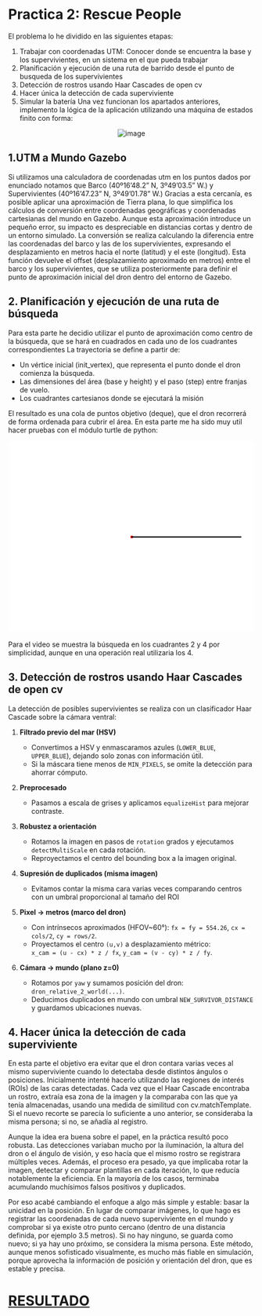 # Practica 2: Rescue People

El problema lo he dividido en las siguientes etapas:
  1. Trabajar con coordenadas UTM: Conocer donde se encuentra la base y los supervivientes, en un sistema en el que pueda trabajar
  2. Planificación y ejecución de una ruta de barrido desde el punto de busqueda de los supervivientes
  3. Detección de rostros usando Haar Cascades de open cv
  4. Hacer única la detección de cada superviviente
  5. Simular la batería
Una vez funcionan los apartados anteriores, implemento la lógica de la aplicación utilizando una máquina de estados finito con forma:
<p align="center">
<img width="300" alt="image" src="https://github.com/user-attachments/assets/4bf151ff-2c8f-4472-a7bf-c45dab534a77" />
</p>

## 1.UTM a Mundo Gazebo
Si utilizamos una calculadora de coordenadas utm en los puntos dados por enunciado notamos que Barco (40º16’48.2” N, 3º49’03.5” W.) y Supervivientes (40º16’47.23” N, 3º49’01.78” W.) Gracias a esta cercanía, es posible aplicar una aproximación de Tierra plana, lo que simplifica los cálculos de conversión entre coordenadas geográficas y coordenadas cartesianas del mundo en Gazebo.
Aunque esta aproximación introduce un pequeño error, su impacto es despreciable en distancias cortas y dentro de un entorno simulado. La conversión se realiza calculando la diferencia entre las coordenadas del barco y las de los supervivientes, expresando el desplazamiento en metros hacia el norte (latitud) y el este (longitud). Esta función devuelve el offset (desplazamiento aproximado en metros) entre el barco y los supervivientes, que se utiliza posteriormente para definir el punto de aproximación inicial del dron dentro del entorno de Gazebo.

## 2. Planificación y ejecución de una ruta de búsqueda
Para esta parte he decidio utilizar el punto de aproximación como centro de la búsqueda, que se hará en cuadrados en cada uno de los cuadrantes correspondientes
La trayectoria se define a partir de:

* Un vértice inicial (init_vertex), que representa el punto donde el dron comienza la búsqueda.
* Las dimensiones del área (base y height) y el paso (step) entre franjas de vuelo.
* Los cuadrantes cartesianos donde se ejecutará la misión

El resultado es una cola de puntos objetivo (deque), que el dron recorrerá de forma ordenada para cubrir el área. En esta parte me ha sido muy util hacer pruebas con el módulo turtle de python:
<p align="center">
  <img src="https://github.com/aquintan4/robotica_servicio_aquintan4/blob/main/resources/square_path.gif?raw=true" width="500" alt="Square Path Simulation">
</p>

Para el video se muestra la búsqueda en los cuadrantes 2 y 4 por simplicidad, aunque en una operación real utilizaria los 4.

## 3. Detección de rostros usando Haar Cascades de open cv

La detección de posibles supervivientes se realiza con un clasificador Haar Cascade sobre la cámara ventral:

1) **Filtrado previo del mar (HSV)**  
   - Convertimos a HSV y enmascaramos azules (`LOWER_BLUE`, `UPPER_BLUE`), dejando solo zonas con información útil.
   - Si la máscara tiene menos de `MIN_PIXELS`, se omite la detección para ahorrar cómputo.

2) **Preprocesado**  
   - Pasamos a escala de grises y aplicamos `equalizeHist` para mejorar contraste.

3) **Robustez a orientación**  
   - Rotamos la imagen en pasos de `rotation` grados y ejecutamos `detectMultiScale` en cada rotación.  
   - Reproyectamos el centro del bounding box a la imagen original.

4) **Supresión de duplicados (misma imagen)**  
   - Evitamos contar la misma cara varias veces comparando centros con un umbral proporcional al tamaño del ROI

5) **Pixel → metros (marco del dron)**  
   - Con intrínsecos aproximados (HFOV~60°): `fx = fy = 554.26`, `cx = cols/2`, `cy = rows/2`.  
   - Proyectamos el centro `(u,v)` a desplazamiento métrico:  
     `x_cam = (u - cx) * z / fx`, `y_cam = (v - cy) * z / fy`.

6) **Cámara → mundo (plano z=0)**  
   - Rotamos por `yaw` y sumamos posición del dron: `dron_relative_2_world(...)`.  
   - Deducimos duplicados en mundo con umbral `NEW_SURVIVOR_DISTANCE` y guardamos ubicaciones nuevas.

## 4. Hacer única la detección de cada superviviente

En esta parte el objetivo era evitar que el dron contara varias veces al mismo superviviente cuando lo detectaba desde distintos ángulos o posiciones.
Inicialmente intenté hacerlo utilizando las regiones de interés (ROIs) de las caras detectadas. Cada vez que el Haar Cascade encontraba un rostro, extraía esa zona de la imagen y la comparaba con las que ya tenía almacenadas, usando una medida de similitud con cv.matchTemplate. Si el nuevo recorte se parecía lo suficiente a uno anterior, se consideraba la misma persona; si no, se añadía al registro.

Aunque la idea era buena sobre el papel, en la práctica resultó poco robusta. Las detecciones variaban mucho por la iluminación, la altura del dron o el ángulo de visión, y eso hacía que el mismo rostro se registrara múltiples veces. Además, el proceso era pesado, ya que implicaba rotar la imagen, detectar y comparar plantillas en cada iteración, lo que reducía notablemente la eficiencia. En la mayoría de los casos, terminaba acumulando muchísimos falsos positivos y duplicados.

Por eso acabé cambiando el enfoque a algo más simple y estable: basar la unicidad en la posición. En lugar de comparar imágenes, lo que hago es registrar las coordenadas de cada nuevo superviviente en el mundo y comprobar si ya existe otro punto cercano (dentro de una distancia definida, por ejemplo 3.5 metros). Si no hay ninguno, se guarda como nuevo; si ya hay uno próximo, se considera la misma persona. Este método, aunque menos sofisticado visualmente, es mucho más fiable en simulación, porque aprovecha la información de posición y orientación del dron, que es estable y precisa.

# [RESULTADO](https://www.dropbox.com/scl/fi/k8snpndt30o5jv0cz21p5/p2_servicio_final.mp4?rlkey=irw8crtfj9djvs1w5tmb84dxh&st=satuwzps&dl=0)


